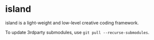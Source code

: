 island
============

island is a light-weight and low-level creative coding framework.

To update 3rdparty submodules, use `git pull --recurse-submodules`.